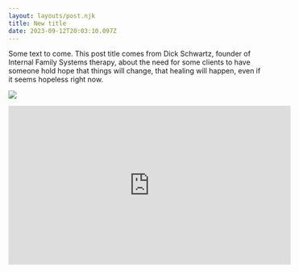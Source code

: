 ```yaml
---
layout: layouts/post.njk
title: New title
date: 2023-09-12T20:03:10.097Z
---
```

S﻿ome text to come. This post title comes from Dick Schwartz, founder of Internal Family Systems therapy, about the need for some clients to have someone hold hope that things will change, that healing will happen, even if it seems hopeless right now.

![](/images/iva-rajovic-C1Sr11Fs5Zc-unsplash.jpg)


<iframe width="560" height="315" src="https://www.youtube.com/embed/doboyw3foKM" title="YouTube video player" frameborder="0" allow="accelerometer; autoplay; clipboard-write; encrypted-media; gyroscope; picture-in-picture" allowfullscreen></iframe>